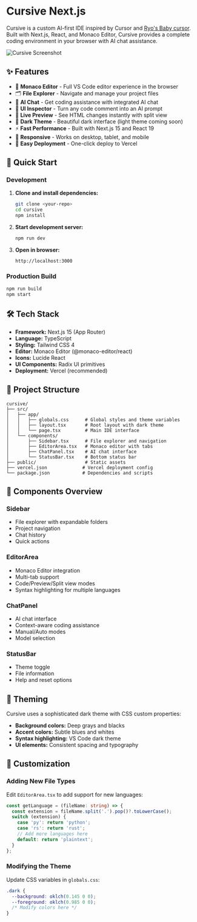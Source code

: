 # Cursive Next.js

Cursive is a custom AI-first IDE inspired by Cursor and [Ryo's Baby cursor](https://x.com/ryolu_/status/1908328050154233863). Built with Next.js, React, and Monaco Editor, Cursive provides a complete coding environment in your browser with AI chat assistance.

![Cursive Screenshot](https://via.placeholder.com/800x400/1a1a1a/ffffff?text=Cursive+IDE)

## ✨ Features

- 📝 **Monaco Editor** - Full VS Code editor experience in the browser
- 🗂️ **File Explorer** - Navigate and manage your project files
- 💬 **AI Chat** - Get coding assistance with integrated AI chat
- 💭 **UI Inspector** - Turn any code comment into an AI prompt
- 🎨 **Live Preview** - See HTML changes instantly with split view
- 🌙 **Dark Theme** - Beautiful dark interface (light theme coming soon)
- ⚡ **Fast Performance** - Built with Next.js 15 and React 19
- 📱 **Responsive** - Works on desktop, tablet, and mobile
- 🚀 **Easy Deployment** - One-click deploy to Vercel

## 🚀 Quick Start

### Development

1. **Clone and install dependencies:**
   ```bash
   git clone <your-repo>
   cd cursive
   npm install
   ```

2. **Start development server:**
   ```bash
   npm run dev
   ```

3. **Open in browser:**
   ```
   http://localhost:3000
   ```

### Production Build

```bash
npm run build
npm start
```

## 🛠️ Tech Stack

- **Framework:** Next.js 15 (App Router)
- **Language:** TypeScript
- **Styling:** Tailwind CSS 4
- **Editor:** Monaco Editor (@monaco-editor/react)
- **Icons:** Lucide React
- **UI Components:** Radix UI primitives
- **Deployment:** Vercel (recommended)

## 📁 Project Structure

```
cursive/
├── src/
│   ├── app/
│   │   ├── globals.css      # Global styles and theme variables
│   │   ├── layout.tsx       # Root layout with dark theme
│   │   └── page.tsx         # Main IDE interface
│   └── components/
│       ├── Sidebar.tsx      # File explorer and navigation
│       ├── EditorArea.tsx   # Monaco editor with tabs
│       ├── ChatPanel.tsx    # AI chat interface
│       └── StatusBar.tsx    # Bottom status bar
├── public/                  # Static assets
├── vercel.json             # Vercel deployment config
└── package.json            # Dependencies and scripts
```

## 🎯 Components Overview

### Sidebar
- File explorer with expandable folders
- Project navigation
- Chat history
- Quick actions

### EditorArea
- Monaco Editor integration
- Multi-tab support
- Code/Preview/Split view modes
- Syntax highlighting for multiple languages

### ChatPanel
- AI chat interface
- Context-aware coding assistance
- Manual/Auto modes
- Model selection

### StatusBar
- Theme toggle
- File information
- Help and reset options

## 🎨 Theming

Cursive uses a sophisticated dark theme with CSS custom properties:

- **Background colors:** Deep grays and blacks
- **Accent colors:** Subtle blues and whites
- **Syntax highlighting:** VS Code dark theme
- **UI elements:** Consistent spacing and typography

## 🔧 Customization

### Adding New File Types

Edit `EditorArea.tsx` to add support for new languages:

```typescript
const getLanguage = (fileName: string) => {
  const extension = fileName.split('.').pop()?.toLowerCase();
  switch (extension) {
    case 'py': return 'python';
    case 'rs': return 'rust';
    // Add more languages here
    default: return 'plaintext';
  }
};
```

### Modifying the Theme

Update CSS variables in `globals.css`:

```css
.dark {
  --background: oklch(0.145 0 0);
  --foreground: oklch(0.985 0 0);
  /* Modify colors here */
}
```
